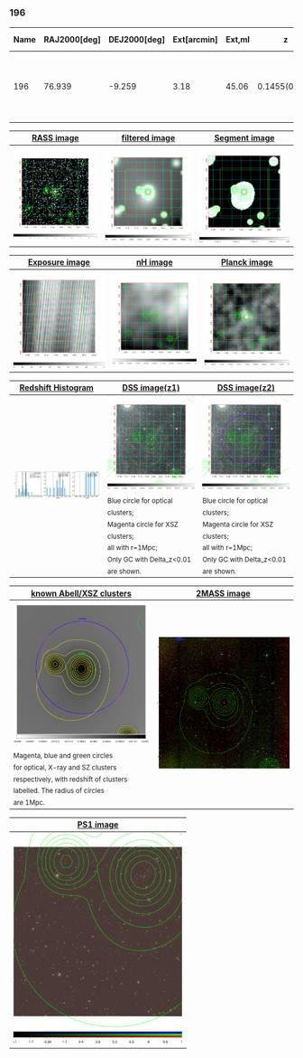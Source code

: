 <div STYLE="page-break-after: always;"></div>

### 196

|Name|RAJ2000[deg]|DEJ2000[deg] |Ext[arcmin]| Ext,ml | z | z_src| C|GC(XSZ,Delta_z<0.01)| GC(OPT,Delta_z<0.01)|GC| R_sig[arcmin] | R500[arcmin] | R500[Mpc]| CRsig[c/s] | CR500[c/s] |L500[1E44 erg/s]|F500[1E-12 erg/s/cm^2]| M500[1E14 Msun]|Tx[keV]|Cnt_sig|Beta|Rc[arcmin]|Comment|Alias|
|---|---|---|---|---|---|------|---|--------|---------|----------|---|---|---|---|---|---|---|---|---|---|---|---|---|---|
|196| 76.939| -9.259| 3.18| 45.06| 0.1455(0.006)| z1, z_opt| S| -| W| A, MCXC, Tar, W| 26.181| 7.511| 1.149| 0.345(0.065)| 0.309(0.059)| 3.232(0.414)| 5.676(0.726)| 4.97(0.31)| 6.03(0.24)| 164.9| 0.530(-0.021+0.035)| 2.662(-0.408+0.611)| An XSZ cluster with $z$ = 0.0398 and offset = 0.04 Mpc| k394|

|[RASS image](../image/196/196_img.pdf)|[filtered image](../image/196/196_fil.pdf)|[Segment image](../image/196/196_seg.pdf)|
|-------------------|--------------------|-------------------|
| <img src="../image/196/196_img.png" width="300">  | <img src="../image/196/196_fil.png" width="300">   | <img src="../image/196/196_seg.png" width="300">  |

|[Exposure image](../image/196/196_mex.pdf)| [nH image](../image/196/196_nh.pdf)| [Planck image](../image/196/196_p.pdf)|
|-------------------|--------------------|-------------------|
|<img src="../image/196/196_mex.png" width="300">   | <img src="../image/196/196_nh.png" width="300">    | <img src="../image/196/196_p.png" width="300"> |

|[Redshift Histogram](../image/196/196_zg.pdf) | [DSS image(z1)](../image/196/196_dss_z1.pdf)      |  [DSS image(z2)](../image/196/196_dss_z2.pdf)    |
|-------------------|--------------------|-------------------|
|<img src="../image/196/196_zg.png" width="300"> |<img src="../image/196/196_dss_z1.png" width="300"> <sub><br>Blue circle for optical clusters; <br>Magenta circle for XSZ clusters; <br>all with r=1Mpc; <br>Only GC with Delta_z<0.01 are shown. </sub>| <img src="../image/196/196_dss_z2.png" width="300"><sub><br>Blue circle for optical clusters; <br>Magenta circle for XSZ clusters; <br>all with r=1Mpc; <br>Only GC with Delta_z<0.01 are shown. </sub> |

|[known Abell/XSZ clusters](../image/196/196_gc.pdf) | [2MASS image](../image/196/196_2mass.pdf)      |
|-------------------|-------------------|
|<img src=../image/196/196_gc.png width="300"> <br><sub>Magenta, blue and green circles <br>for optical, X-ray and SZ clusters <br>respectively, with redshift of clusters <br>labelled. The radius of circles <br>are 1Mpc.</sub>|<img src="../image/196/196_2mass.png" width="300">  |

|[PS1 image](../image/196/196_ps1.pdf)            |
|-------------------|
| <img src="../image/196/196_ps1.pdf" width="300">  |
